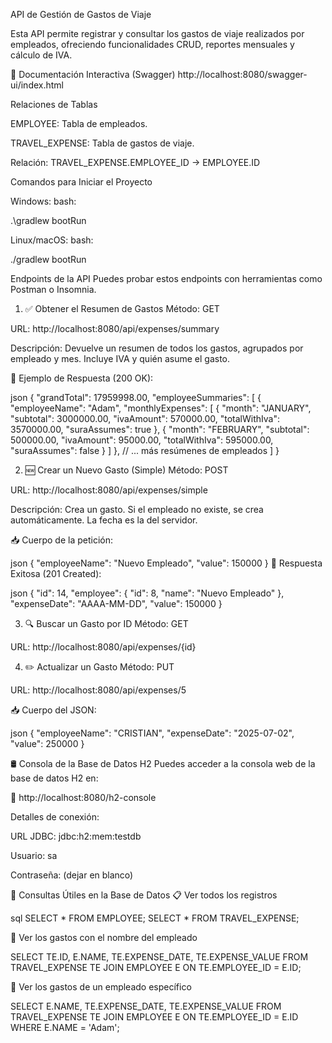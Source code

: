 API de Gestión de Gastos de Viaje

Esta API permite registrar y consultar los gastos de viaje realizados por empleados, ofreciendo funcionalidades CRUD, reportes mensuales y cálculo de IVA.

📑 Documentación Interactiva (Swagger)
http://localhost:8080/swagger-ui/index.html

Relaciones de Tablas

EMPLOYEE: Tabla de empleados.

TRAVEL_EXPENSE: Tabla de gastos de viaje.

Relación: TRAVEL_EXPENSE.EMPLOYEE_ID → EMPLOYEE.ID

Comandos para Iniciar el Proyecto

Windows:
bash:

.\gradlew bootRun

Linux/macOS:
bash:

./gradlew bootRun

Endpoints de la API
Puedes probar estos endpoints con herramientas como Postman o Insomnia.

1. ✅ Obtener el Resumen de Gastos
Método: GET

URL: http://localhost:8080/api/expenses/summary

Descripción: Devuelve un resumen de todos los gastos, agrupados por empleado y mes. Incluye IVA y quién asume el gasto.

📘 Ejemplo de Respuesta (200 OK):

json
{
  "grandTotal": 17959998.00,
  "employeeSummaries": [
    {
      "employeeName": "Adam",
      "monthlyExpenses": [
        {
          "month": "JANUARY",
          "subtotal": 3000000.00,
          "ivaAmount": 570000.00,
          "totalWithIva": 3570000.00,
          "suraAssumes": true
        },
        {
          "month": "FEBRUARY",
          "subtotal": 500000.00,
          "ivaAmount": 95000.00,
          "totalWithIva": 595000.00,
          "suraAssumes": false
        }
      ]
    },
    // ... más resúmenes de empleados
  ]
}

2. 🆕 Crear un Nuevo Gasto (Simple)
Método: POST

URL: http://localhost:8080/api/expenses/simple

Descripción: Crea un gasto. Si el empleado no existe, se crea automáticamente. La fecha es la del servidor.

📥 Cuerpo de la petición:

json
{
  "employeeName": "Nuevo Empleado",
  "value": 150000
}
📘 Respuesta Exitosa (201 Created):

json
{
  "id": 14,
  "employee": {
    "id": 8,
    "name": "Nuevo Empleado"
  },
  "expenseDate": "AAAA-MM-DD",
  "value": 150000
}

3. 🔍 Buscar un Gasto por ID
Método: GET

URL: http://localhost:8080/api/expenses/{id}

4. ✏️ Actualizar un Gasto
Método: PUT

URL: http://localhost:8080/api/expenses/5

📥 Cuerpo del JSON:

json
{
  "employeeName": "CRISTIAN",
  "expenseDate": "2025-07-02",
  "value": 250000
}



🛢️ Consola de la Base de Datos H2
Puedes acceder a la consola web de la base de datos H2 en:

🔗 http://localhost:8080/h2-console

Detalles de conexión:

URL JDBC: jdbc:h2:mem:testdb

Usuario: sa

Contraseña: (dejar en blanco)

🧪 Consultas Útiles en la Base de Datos
📋 Ver todos los registros

sql
SELECT * FROM EMPLOYEE;
SELECT * FROM TRAVEL_EXPENSE;

🧾 Ver los gastos con el nombre del empleado


SELECT
    TE.ID,
    E.NAME,
    TE.EXPENSE_DATE,
    TE.EXPENSE_VALUE
FROM
    TRAVEL_EXPENSE TE
JOIN
    EMPLOYEE E ON TE.EMPLOYEE_ID = E.ID;
    
👤 Ver los gastos de un empleado específico

SELECT
    E.NAME,
    TE.EXPENSE_DATE,
    TE.EXPENSE_VALUE
FROM
    TRAVEL_EXPENSE TE
JOIN
    EMPLOYEE E ON TE.EMPLOYEE_ID = E.ID
WHERE
    E.NAME = 'Adam';

